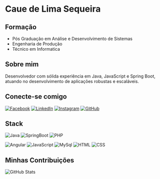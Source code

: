# Caue de Lima Sequeira

## Formação

- Pós Graduação em Análise e Desenvolvimento de Sistemas
- Engenharia de Produção
- Técnico em Informatica



## Sobre mim

Desenvolvedor com sólida experiência em Java, JavaScript e Spring Boot, atuando no desenvolvimento de aplicações robustas e escaláveis. 

## Conecte-se comigo

[![Facebook](https://img.shields.io/badge/Facebook-1877F2?style=for-the-badge&logo=facebook&logoColor=white)](https://www.facebook.com/cauelima19/)
[![LinkedIn](https://img.shields.io/badge/LinkedIn-0077B5?style=for-the-badge&logo=linkedin&logoColor=white)](https://www.linkedin.com/in/cau%C3%AA-lima-6a469156/)
[![Instagram](https://img.shields.io/badge/-Instagram-%23E4405F?style=for-the-badge&logo=instagram&logoColor=white)](https://www.instagram.com/cauesequeira/)
[![GitHub](https://img.shields.io/badge/GitHub-100000?style=for-the-badge&logo=github&logoColor=white)](https://github.com/cauelima1)



## Stack

![Java](https://img.shields.io/badge/java-%23ED8B00.svg?style=for-the-badge&logo=openjdk&logoColor=white)
![SpringBoot](https://img.shields.io/badge/SpringBoot-6DB33F?style=flat-square&logo=Spring&logoColor=white)
![PHP]([https://img.shields.io/badge/SpringBoot-6DB33F?style=flat-square&logo=Spring&logoColor=white](https://img.shields.io/badge/PHP-lightgrey?logo=php&style=plastic&logoColor=white&labelColor=8892BE))

![Angular](https://img.shields.io/badge/Angular-lightgrey?logo=angular&style=plastic&logoColor=white&labelColor=red)
![JavaScript](https://img.shields.io/badge/JavaScript-lightgrey?logo=javascript&style=plastic&logoColor=white&labelColor=yellow)
![MySql](https://shields.io/badge/MySQL-lightgrey?logo=mysql&style=plastic&logoColor=white&labelColor=blue)
![HTML](https://img.shields.io/badge/HTML-lightgrey?logo=html5&style=plastic&logoColor=white&labelColor=orange)
![CSS](https://img.shields.io/badge/CSS-lightgrey?logo=css3&style=plastic&logoColor=white&labelColor=blue)






## Minhas Contribuições
![GitHub Stats](https://github-readme-stats.vercel.app/api?username=cauelima1&theme=transparent&bg_color=000&border_color=30A3DC&show_icons=true&icon_color=30A3DC&title_color=E94D5F&text_color=FFF)
